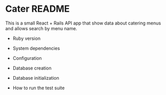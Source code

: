 # Cater README

This is a small React + Rails API app that show data about catering menus and allows search by menu name.

* Ruby version

* System dependencies

* Configuration

* Database creation

* Database initialization

* How to run the test suite
